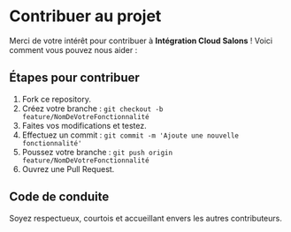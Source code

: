 # Contribuer au projet

Merci de votre intérêt pour contribuer à **Intégration Cloud Salons** ! Voici comment vous pouvez nous aider : 

## Étapes pour contribuer
1. Fork ce repository.
2. Créez votre branche : `git checkout -b feature/NomDeVotreFonctionnalité`
3. Faites vos modifications et testez.
4. Effectuez un commit : `git commit -m 'Ajoute une nouvelle fonctionnalité'`
5. Poussez votre branche : `git push origin feature/NomDeVotreFonctionnalité`
6. Ouvrez une Pull Request.

## Code de conduite
Soyez respectueux, courtois et accueillant envers les autres contributeurs.